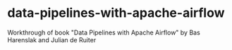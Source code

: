 # data-pipelines-with-apache-airflow
Workthrough of book "Data Pipelines with Apache Airflow" by Bas Harenslak and Julian de Ruiter

